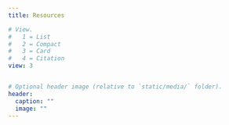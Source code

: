 ```yaml
---
title: Resources

# View.
#   1 = List
#   2 = Compact
#   3 = Card
#   4 = Citation
view: 3


# Optional header image (relative to `static/media/` folder).
header:
  caption: ""
  image: ""
---
```

